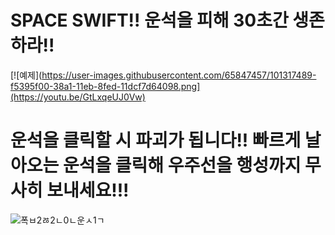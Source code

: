 # SPACE SWIFT!! 운석을 피해 30초간 생존하라!!
[![예제](https://user-images.githubusercontent.com/65847457/101317489-f5395f00-38a1-11eb-8fed-11dcf7d64098.png](https://youtu.be/GtLxqeUJ0Vw) 

# 운석을 클릭할 시 파괴가 됩니다!! 빠르게 날아오는 운석을 클릭해 우주선을 행성까지 무사히 보내세요!!!
![폭ㅂ2ㅀ2ㄴ0ㄴ운ㅅ1ㄱ](https://user-images.githubusercontent.com/65847457/101317641-37fb3700-38a2-11eb-95d9-d495fb168bad.png)
